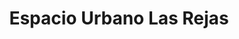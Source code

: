 ---
title: "Espacio Urbano Las Rejas"
url: /estacion-central/espacio-urbano-las-rejas/
shop: Einkaufszentrum
---